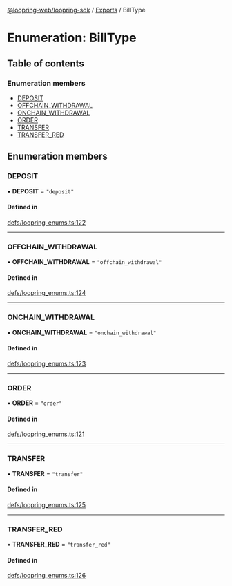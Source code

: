 [@loopring-web/loopring-sdk](../README.md) / [Exports](../modules.md) / BillType

# Enumeration: BillType

## Table of contents

### Enumeration members

- [DEPOSIT](BillType.md#deposit)
- [OFFCHAIN\_WITHDRAWAL](BillType.md#offchain_withdrawal)
- [ONCHAIN\_WITHDRAWAL](BillType.md#onchain_withdrawal)
- [ORDER](BillType.md#order)
- [TRANSFER](BillType.md#transfer)
- [TRANSFER\_RED](BillType.md#transfer_red)

## Enumeration members

### DEPOSIT

• **DEPOSIT** = `"deposit"`

#### Defined in

[defs/loopring_enums.ts:122](https://github.com/Loopring/loopring_sdk/blob/ee2acc4/src/defs/loopring_enums.ts#L122)

___

### OFFCHAIN\_WITHDRAWAL

• **OFFCHAIN\_WITHDRAWAL** = `"offchain_withdrawal"`

#### Defined in

[defs/loopring_enums.ts:124](https://github.com/Loopring/loopring_sdk/blob/ee2acc4/src/defs/loopring_enums.ts#L124)

___

### ONCHAIN\_WITHDRAWAL

• **ONCHAIN\_WITHDRAWAL** = `"onchain_withdrawal"`

#### Defined in

[defs/loopring_enums.ts:123](https://github.com/Loopring/loopring_sdk/blob/ee2acc4/src/defs/loopring_enums.ts#L123)

___

### ORDER

• **ORDER** = `"order"`

#### Defined in

[defs/loopring_enums.ts:121](https://github.com/Loopring/loopring_sdk/blob/ee2acc4/src/defs/loopring_enums.ts#L121)

___

### TRANSFER

• **TRANSFER** = `"transfer"`

#### Defined in

[defs/loopring_enums.ts:125](https://github.com/Loopring/loopring_sdk/blob/ee2acc4/src/defs/loopring_enums.ts#L125)

___

### TRANSFER\_RED

• **TRANSFER\_RED** = `"transfer_red"`

#### Defined in

[defs/loopring_enums.ts:126](https://github.com/Loopring/loopring_sdk/blob/ee2acc4/src/defs/loopring_enums.ts#L126)
